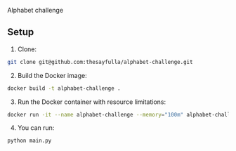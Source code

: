 Alphabet challenge

## Setup
1. Clone:
```sh
git clone git@github.com:thesayfulla/alphabet-challenge.git
```

2. Build the Docker image:
```sh
docker build -t alphabet-challenge .
```

3. Run the Docker container with resource limitations:
```sh
docker run -it --name alphabet-challenge --memory="100m" alphabet-challenge /bin/bash
```

4. You can run:
```sh
python main.py
```